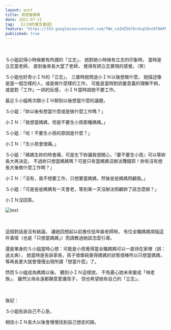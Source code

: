 ```yaml
---
layout: post
title: 我想當媽媽
date: 2021-07-11
tag:  【小IN的童言童語】
feature: "https://lh3.googleusercontent.com/TWe_caIHZ5Gf8rdsqC6ncKTOAPDfyIfZAzWUeiW_6RH_C2KJPH_plwPWy_8_UcbqEjU4p0mJPnJAHVW0MyY7bkWv8s0Y0F4sIG5r4RRb7ToFJ5itJiwfbZpjCtETafj0FCvY9ccB0P8=w2400"
published: true
---
```


<br><br>
Ｓ小姐記得小時候都有所謂的「立志」，
她對她小時候有立志的印象時，
當時是立志當老師，
直到後來長大當了老師，
覺得有把立志實現的感覺。（笑）

Ｓ小姐也好奇小ＩＮ的「立志」，
三歲時她問過小ＩＮ以後想做什麼，
她描述像是當一個怎樣的人，或是做什麼樣的工作。
可能是當時對詞彙意義的理解不夠，
或是對「工作」一詞的反感，
小ＩＮ當時說她不要工作。

最近Ｓ小姐再次跟小ＩＮ聊到以後想當什麼的議題，

Ｓ小姐：「妳以後有想當什麼或是做什麼工作嗎？」

小ＩＮ：「我想當媽媽，但是不要生小孩那種媽媽。」

Ｓ小姐：「哈！不要生小孩的原因是什麼？」

小ＩＮ：「生小孩會很痛。」

Ｓ小姐：「媽媽生妳的時會痛，可是生下妳讓我很開心，『要不要生小孩』可以等妳長大再決定。
不過妳只想當媽媽嗎？可是只有當媽媽沒辦法賺錢耶！妳有沒有想長大後做什麼工作啊？」

小ＩＮ：「沒有，我不想要工作，只想要當媽媽，然後爸爸媽媽照顧我。」

Ｓ小姐：「可是爸爸媽媽有一天會老，等到某一天沒辦法照顧妳了該怎麼辦？」

小ＩＮ沒回答。

![text](https://lh3.googleusercontent.com/TWe_caIHZ5Gf8rdsqC6ncKTOAPDfyIfZAzWUeiW_6RH_C2KJPH_plwPWy_8_UcbqEjU4p0mJPnJAHVW0MyY7bkWv8s0Y0F4sIG5r4RRb7ToFJ5itJiwfbZpjCtETafj0FCvY9ccB0P8=w2400)

<br><br>
這個對話是沒有結論，
讓她回想起以前擔任低年級老師時，
有位全職媽媽煩惱這件事情（也是「只想當媽媽」）而請教過她該怎麼引導。

還是單身的Ｓ小姐當時心想：可能是小孩覺得當全職媽媽可以一直待在家裡（誤：過太爽），
她當時是告訴家長，孩子很單純覺得媽媽的狀態很棒所以只想當媽媽，等再長更大就會慢慢出現所謂「想當什麼」了。

然而Ｓ小姐成為媽媽以後，
聽到小ＩＮ這樣說，
不免憂心她未來變成「啃老族」，
雖然父母永遠都願意愛護孩子，
但也希望她有自己的「立志」。


<br><br>
後記：

Ｓ小姐告訴自己不心急，

相信小ＩＮ長大以後會慢慢找到自己想走的路。
